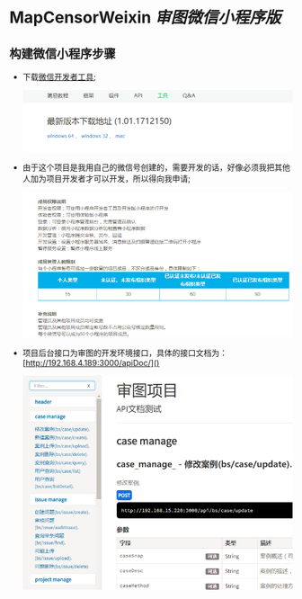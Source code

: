 # MapCensorWeixin *审图微信小程序版*

## 构建微信小程序步骤
* 下载[微信开发者工具](https://mp.weixin.qq.com/debug/wxadoc/dev/devtools/download.html);

    ![开发者工具](images/docImage/tool_download.png)
* 由于这个项目是我用自己的微信号创建的，需要开发的话，好像必须我把其他人加为项目开发者才可以开发，所以得向我申请;

    ![申请成为开发者](images/docImage/roleLimit.png)
* 项目后台接口为审图的开发环境接口，具体的接口文档为：[http://192.168.4.189:3000/apiDoc/]()

    ![申请成为开发者](images/docImage/api.png)